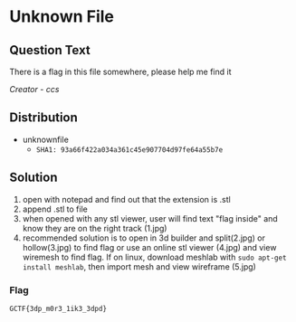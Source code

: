 # Unknown File

## Question Text
There is a flag in this file somewhere, please help me find it

*Creator - ccs*

## Distribution
- unknownfile
  - `SHA1: 93a66f422a034a361c45e907704d97fe64a55b7e`

## Solution
1. open with notepad and find out that the extension is .stl
2. append .stl to file
3. when opened with any stl viewer, user will find text "flag inside" and know they are on the right track (1.jpg)
4. recommended solution is to open in 3d builder and split(2.jpg) or hollow(3.jpg) to find flag or use an online stl viewer (4.jpg) and view wiremesh to find flag. If on linux, download meshlab with `sudo apt-get install meshlab`, then import mesh and view wireframe (5.jpg)

### Flag
`GCTF{3dp_m0r3_1ik3_3dpd}`